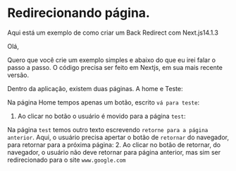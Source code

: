 # Redirecionando página.

Aqui está um exemplo de como criar um Back Redirect com Next.js14.1.3

Olá,

Quero que você crie um exemplo simples e abaixo do que eu irei falar o passo a passo.
O código precisa ser feito em Nextjs, em sua mais recente versão.

Dentro da aplicação, existem duas páginas. A home e Teste:

Na página Home tempos apenas um botão, escrito `vá para teste`:

1. Ao clicar no botão o usuário é movido para a página `test`:

Na página `test` temos outro texto escrevendo `retorne para a página anterior`. Aqui, o usuário precisa apertar o botão de `retornar` do navegador, para retornar para a próxima página: 2. Ao clicar no botão de retornar, do navegador, o usuário não deve retornar para página anterior, mas sim ser redirecionado para o site `www.google.com`
